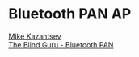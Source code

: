 # Bluetooth PAN AP

[Mike Kazantsev](http://blog.fraggod.net/2015/03/28/bluetooth-pan-network-setup-with-bluez-5x.html)  
[The Blind Guru - Bluetooth PAN](https://blind.guru/tag/bluetooth-pan.html)  

